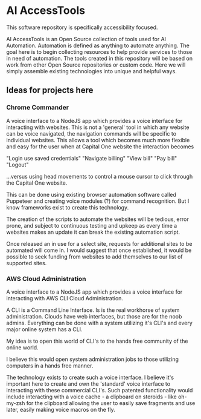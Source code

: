 # AI AccessTools

This software repository is specifically accessibility focused.

AI AccessTools is an Open Source collection of tools used for AI Automation.  Automation is defined as anything to automate anything. The goal here is to begin collecting resources to help provide services to those in need of automation.  The tools created in this repository will be based on work from other Open Source repositories or custom code.  Here we will simply assemble existing technologies into unique and helpful ways.

## Ideas for projects here

### Chrome Commander

A voice interface to a NodeJS app which provides a voice interface for interacting with websites.  This is not a 'general' tool in which any website can be voice navigated, the navigation commands will be specific to individual websites.  This allows a tool which becomes much more flexible and easy for the user when at Capital One website the interaction becomes

"Login use saved credentials"
"Navigate billing"
"View bill"
"Pay bill"
"Logout"

...versus using head movements to control a mouse cursor to click through the Capital One website.

This can be done using existing browser automation software called Puppeteer and creating voice modules (?) for command recognition.  But I know frameworks exist to create this technology.

The creation of the scripts to automate the websites will be tedious, error prone, and subject to continuous testing and upkeep as every time a websites makes an update it can break the existing automation script.

Once released an in use for a select site, requests for additional sites to be automated will come in.  I would suggest that once established, it would be possible to seek funding from websites to add themselves to our list of supported sites.

### AWS Cloud Administration

A voice interface to a NodeJS app which provides a voice interface for interacting with AWS CLI Cloud Administration.

A CLI is a Command Line Interface.  Is is the real workhorse of system administration.  Clouds have web interfaces, but those are for the noob admins.  Everything can be done with a system utilizing it's CLI's and every major online system has a CLI.

My idea is to open this world of CLI's to the hands free community of the online world.

I believe this would open system administration jobs to those utilizing computers in a hands free manner.

The technology exists to create such a voice interface.  I believe it's important here to create and own the 'standard' voice interface to interacting with these commercial CLI's.  Such patented functionality would include interacting with a voice cache - a clipboard on steroids - like oh-my-zsh for the clipboard allowing the user to easily save fragments and use later, easily making voice macros on the fly.